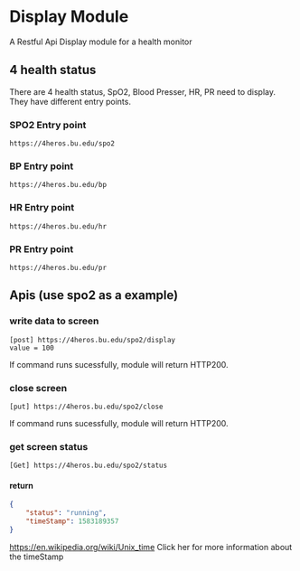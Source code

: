 # Display Module
A Restful Api Display module for a health monitor 
## 4 health status
There are 4 health status, SpO2, Blood Presser, HR, PR need to display. They have different entry points.
### SPO2 Entry point
```url
https://4heros.bu.edu/spo2
```
### BP Entry point
```url
https://4heros.bu.edu/bp
```
### HR Entry point
```url
https://4heros.bu.edu/hr
```
### PR Entry point
```url
https://4heros.bu.edu/pr
```
## Apis (use spo2 as a example)
### write data to screen
```url
[post] https://4heros.bu.edu/spo2/display
value = 100
```
If command runs sucessfully, module will return HTTP200.
### close screen
```url
[put] https://4heros.bu.edu/spo2/close
```
If command runs sucessfully, module will return HTTP200.
### get screen status
```url
[Get] https://4heros.bu.edu/spo2/status
```
#### return
```json
{
	"status": "running",
	"timeStamp": 1583189357
}
```
https://en.wikipedia.org/wiki/Unix_time
Click her for more information about the timeStamp
